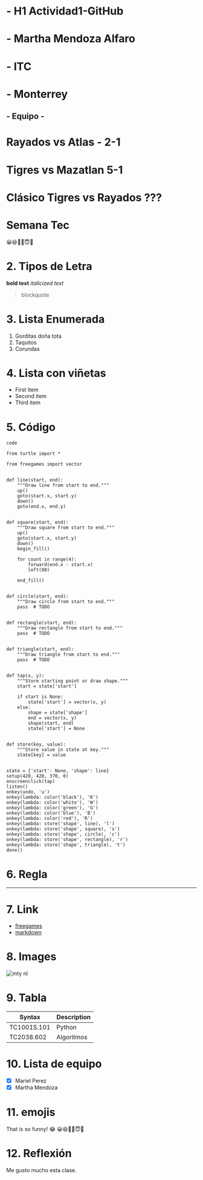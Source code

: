 # - H1 Actividad1-GitHub
# - Martha Mendoza Alfaro
# - ITC
# - Monterrey
## - Equipo -

# Rayados vs Atlas - 2-1
# Tigres vs Mazatlan 5-1
# Clásico Tigres vs Rayados ???


# **Semana Tec**
😀😆🥹🤣😇🙂

# 2. Tipos de Letra
**bold text**
*italicized text*
> blockquote

# 3. Lista Enumerada
1. Gorditas doña tota
2. Taquitos
3. Corundas

# 4. Lista con viñetas
- First item
- Second item
- Third item

# 5. Código
`code`
```
from turtle import *

from freegames import vector


def line(start, end):
    """Draw line from start to end."""
    up()
    goto(start.x, start.y)
    down()
    goto(end.x, end.y)


def square(start, end):
    """Draw square from start to end."""
    up()
    goto(start.x, start.y)
    down()
    begin_fill()

    for count in range(4):
        forward(end.x - start.x)
        left(90)

    end_fill()


def circle(start, end):
    """Draw circle from start to end."""
    pass  # TODO


def rectangle(start, end):
    """Draw rectangle from start to end."""
    pass  # TODO


def triangle(start, end):
    """Draw triangle from start to end."""
    pass  # TODO


def tap(x, y):
    """Store starting point or draw shape."""
    start = state['start']

    if start is None:
        state['start'] = vector(x, y)
    else:
        shape = state['shape']
        end = vector(x, y)
        shape(start, end)
        state['start'] = None


def store(key, value):
    """Store value in state at key."""
    state[key] = value


state = {'start': None, 'shape': line}
setup(420, 420, 370, 0)
onscreenclick(tap)
listen()
onkey(undo, 'u')
onkey(lambda: color('black'), 'K')
onkey(lambda: color('white'), 'W')
onkey(lambda: color('green'), 'G')
onkey(lambda: color('blue'), 'B')
onkey(lambda: color('red'), 'R')
onkey(lambda: store('shape', line), 'l')
onkey(lambda: store('shape', square), 's')
onkey(lambda: store('shape', circle), 'c')
onkey(lambda: store('shape', rectangle), 'r')
onkey(lambda: store('shape', triangle), 't')
done()
```

# 6. Regla
---

# 7. Link
- [freegames](https://grantjenks.com/docs/freegames/)
- [markdown](https://www.markdownguide.org/cheat-sheet/)

# 8. Images
![mty nl](https://assets.airtrfx.com/media-em/vb/cities/monterrey-MTY.png)

# 9. Tabla
| Syntax | Description |
| ----------- | ----------- |
| TC1001S.101 | Python |
| TC2038.602 | Algoritmos |

# 10. Lista de equipo
- [x] Mariel Perez
- [x] Martha Mendoza

# 11. emojis
That is so funny! :joy:
😀😆🥹🤣😇🙂

# 12. Reflexión
Me gusto mucho esta clase.
